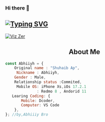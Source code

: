 ### Hi there 👋
## [![Typing SVG](https://readme-typing-svg.herokuapp.com?font=Lemon+milk&color=F7000&lines=Welcome+To+Shuhaiiib+Official+GitHub+AC;Follow+Me+Now)](https://git.io/typing-svg)
<p align="left"> <a href="https://instagram.com/abhiiiiiyh?igshid=YTQwZjQ0NmI0OA==" target="blank"><img src="https://img.shields.io/badge/Follow%20@abhiiiiiyh_-h?color=black&style=for-the-badge&logo=instagram" alt="Viz Zer" /></a> </p>
<h2 align="center">  About Me </h2>

```js
const Abhiiyh = {
    Original name : "Shuhaib Ap",
     Nickname : Abhiiyh,
    Gender : Male,
    Relationship status :Commited,
     Mobile OS: iPhone Xs,iOs 17.2.1
              : Redmo 8 , Andorid 11
   Learing Coding: {
       Mobile: Dcoder,
       Computer: VS Code
    },
}; //by,Abhiiiy Bro
```
